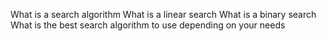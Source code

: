 What is a search algorithm
What is a linear search
What is a binary search
What is the best search algorithm to use depending on your needs


